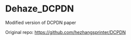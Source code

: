 # Dehaze_DCPDN
Modified version of DCPDN paper

Original repo: https://github.com/hezhangsprinter/DCPDN
